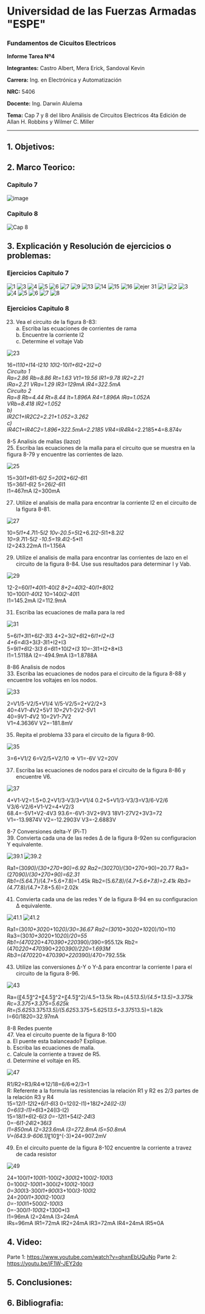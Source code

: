 
# Universidad de las Fuerzas Armadas "ESPE"

### Fundamentos de Cicuitos Electricos 

**Informe Tarea Nº4**

**Integrantes:** Castro Albert, Mera Erick, Sandoval Kevin 

**Carrera:** Ing. en Electrónica y Automatización 

**NRC:** 5406

**Docente:** Ing. Darwin Alulema

**Tema:** Cap 7 y 8 del libro Análisis de Circuitos Electricos 4ta Edición de Allan H. Robbins y Wilmer C. Miller

------------------------------------------------------------------------------------------------------------------------------------------------------

## 1. Objetivos: 


## 2. Marco Teorico: 



### Capitulo 7
![image](https://user-images.githubusercontent.com/85208164/125455291-9eda1806-9676-407c-8097-bc20c1089448.png)

### Capitulo 8
![Cap 8](https://user-images.githubusercontent.com/85526684/125401632-063ad900-e379-11eb-9ebf-8c0af2fa809d.png)

## 3. Explicación y Resolución de ejercicios o problemas: 

### Ejercicios Capitulo 7 

![1](https://user-images.githubusercontent.com/85208164/125538316-52b5738c-fa91-454f-bf67-90f0e5a62818.png)
![3](https://user-images.githubusercontent.com/85208164/125538318-02df5a44-6f74-43a0-91ec-ce9f29e2ec40.png)
![4](https://user-images.githubusercontent.com/85208164/125538321-a122d645-2208-4afd-917c-e54c1e54acad.png)
![5](https://user-images.githubusercontent.com/85208164/125538322-f36adeef-c41a-4df0-a407-a30cf8f2031a.png)
![6](https://user-images.githubusercontent.com/85208164/125538323-194e917c-e039-4b54-af48-a72b52ee2242.png)
![7](https://user-images.githubusercontent.com/85208164/125538324-f5c45208-2bc0-4685-a467-88e061a7381b.png)
![9](https://user-images.githubusercontent.com/85208164/125538325-e9db3d5a-c763-4e39-8c09-2b0c818e8073.png)
![13](https://user-images.githubusercontent.com/85208164/125538326-0c2d4166-4d82-4e5b-8ac3-314e6433d1cd.png)
![14](https://user-images.githubusercontent.com/85208164/125538327-45b6c914-93b6-482b-84cb-e661b0a84cf8.png)
![15](https://user-images.githubusercontent.com/85208164/125538329-c4f03100-f628-4562-b2b6-640f85c13768.png)
![16](https://user-images.githubusercontent.com/85208164/125538332-fd108b2f-a809-4c5e-b596-e35bc7bc7e86.png)
![ejer 31](https://user-images.githubusercontent.com/84588860/125369155-5b5af880-e341-11eb-97e7-6bf2364ccf8e.jpeg)
![1](https://user-images.githubusercontent.com/84588860/125563998-4c53fab7-b117-40e1-ac16-82f1c84190e1.jpeg)
![2](https://user-images.githubusercontent.com/84588860/125564000-7b1b7775-fa1f-415a-a3b3-ff507a1f6011.jpeg)
![3](https://user-images.githubusercontent.com/84588860/125564002-0a5de1d4-8f87-49ed-ad9c-b29e3fe28e6e.jpeg)
![4](https://user-images.githubusercontent.com/84588860/125564003-f32b6a71-9795-45cc-a7b2-1900dc1b8fa4.jpeg)
![5](https://user-images.githubusercontent.com/84588860/125564004-a3da4c2f-bdea-4f40-a8d5-af894cc7f707.jpeg)
![6](https://user-images.githubusercontent.com/84588860/125564005-2e744829-ba7a-41c2-a82e-d1fe77bdf6fe.jpeg)
![7](https://user-images.githubusercontent.com/84588860/125564006-b2c880c5-6531-484c-ba63-697a12394816.jpeg)
![8](https://user-images.githubusercontent.com/84588860/125564007-deb0dbfc-05f5-43f9-b66c-ad4c8143b7ce.jpeg)

### Ejercicios Capitulo 8 

23. Vea el circuito de la figura 8-83:      
    a. Escriba las ecuaciones de corrientes de rama    
    b. Encuentre la corriente I2    
    c. Determine el voltaje Vab
    
![23](https://user-images.githubusercontent.com/85526684/125403366-10f66d80-e37b-11eb-9e6f-cacba81a1eaf.png)

16=I1*10+I1*4-I2*10	10*I2-10*I1+6*I2+2*I2=0     
Circuito 1      
Ra=2.86	Rb=8.86	Rt=1.63	Vt1=19.56	IR1=9.78	IR2=2.21        
IRa=2.21	VRa=1.29	IR3=129mA	IR4=322.5mA     
Circuito 2      
Ra=8		Rb=4.44	Rt=8.44	It=1.896A	R4=1.896A	IRa=1.052A      
VRb=8.418	  IR2=1.052     
b)      
IR2C1+IR2C2=2.21+1.052=3.262        
c)      
IR4C1+IR4C2=1.896+322.5mA=2.2185	VR4=IR4*R4=2.2185*4=8.874v      

8-5 Analisis de mallas (lazoz)      
25. Escriba las ecuaciones de la malla para el circuito que se muestra en la figura 8-79 y encuentre las corrientes de lazo.  
      
![25](https://user-images.githubusercontent.com/85526684/125405135-01782400-e37d-11eb-8115-12121a6fd0ef.png)

15=30*I1+6*I1-6*I2		5=20*I2+6*I2-6*I1       
15=36*I1-6*I2 		5=26*I2-6*I1        
I1=467mA	I2=300mA        

27. Utilize el analisis de malla para encontrar la corriente I2 en el circuito de la figura 8-81.       

![27](https://user-images.githubusercontent.com/85526684/125406223-35077e00-e37e-11eb-9aa8-c41a4493411c.png)

10=5*I1+4.7*I1-5*I2		10v-20.5=5*I2+6.2*I2-5*I1+8.2*I2        
10=9.7*I1-5*I2		-10.5=19.4*I2-5*I1      
I2=243.22mA	I1=1.156A       

29. Utilize el analisis de malla para encontrar las corrientes de lazo en el circuito de la figura 8-84. Use sus resultados para determinar I y Vab.

![29](https://user-images.githubusercontent.com/85526684/125406505-87489f00-e37e-11eb-93fb-5066d41a83cc.png)

12-2=60*I1+40*I1-40*I2	8+2=40*I2-40*I1+80*I2       
10=100*I1-40*I2	10=140*I2-40*I1     
I1=145.2mA		I2=112.9mA      

31. Escriba las ecuaciones de malla para la red 

![31](https://user-images.githubusercontent.com/85526684/125407405-764c5d80-e37f-11eb-9f41-be6948efa330.png)

5=6*I1+3*I1+6*I2-3*I3	4+2=3*I2+6*I2+6*I1+I2+I3        
4+6=4*I3+3*I3-3*I1+I2+I3        
5=9*I1+6*I2-3*I3	6=6*I1+10*I2+I3	10=-3*I1+I2+8*I3        
I1=1.5118A		I2=-494.9mA	I3=1.8788A

8-86 Analisis de nodos      
33. Escriba las ecuaciones de nodos para el circuito de la figura 8-88 y encuentre los voltajes en los nodos.

![33](https://user-images.githubusercontent.com/85526684/125407716-c0cdda00-e37f-11eb-8c51-2c1da460350a.png)

2=V1/5-V2/5+V1/4	V/5-V2/5=2+V2/2+3       
40=4*V1-4*V2+5*V1		10=2*V1-2*V2-5*V1       
40=9*V1-4*V2		10=2*V1-7*V2		        
V1=4.3636V		V2=-181.8mV     

35. Repita el problema 33 para el circuito de la figura 8-90.

![35](https://user-images.githubusercontent.com/85526684/125408389-7862ec00-e380-11eb-96a4-7aeee8a86e6d.png)

3=6+V1/2	6=V2/5+V2/10	=>	V1=-6V	V2=20V

37. Escriba las ecuaciones de nodos para el circuito de la figura 8-86 y encuentre V6.

![37](https://user-images.githubusercontent.com/85526684/125408622-b95b0080-e380-11eb-8ed1-16669bb3127c.png)

4+V1-V2=1.5+0.2+V1/3-V3/3+V1/4	0.2+5+V1/3-V3/3=V3/6-V2/6	        
V3/6-V2/6+V1-V2=4+V2/3	        
68.4=-5V1+V2-4V3	93.6=-6V1-3V2+9V3	18V1-27V2+3V3=72        
V1=-13.9874V	V2=-12.2903V	V3=-2.6883V     

8-7 Conversiones delta-Y (Pi-T)     
39. Convierta cada una de las redes Δ de la figura 8-92en su configuracion Y equivalente.

![39.1](https://user-images.githubusercontent.com/85526684/125409550-9da42a00-e381-11eb-988e-744b68a5c2d6.png)
![39.2](https://user-images.githubusercontent.com/85526684/125409581-a4cb3800-e381-11eb-8902-975cfaa818b3.png)

Ra1=(30*90)/(30+270+90)=6.92	Ra2=(30*270)/(30+270+90)=20.77	Ra3=(270*90)/(30+270+90)=62.31      
Rb1=(5.6*4.7)/(4.7+5.6+7.8)=1.45k	Rb2=(5.6*7.8)/(4.7+5.6+7.8)=2.41k	Rb3=(4.7*7.8)/(4.7+7.8+5.6)=2.02k

41. Convierta cada una de las redes Y de la figura 8-94 en su configuracion Δ equivalente.

![41.1](https://user-images.githubusercontent.com/85526684/125410472-86b20780-e382-11eb-996b-efdc697786d2.png)
![41.2](https://user-images.githubusercontent.com/85526684/125410488-89acf800-e382-11eb-8dba-2c9abcb1badc.png)

Ra1=(30*10+30*20+10*20)/30=36.67	Ra2=(30*10+30*20+10*20)/10=110	        
Ra3=(30*10+30*20+10*20)/20=55	        
Rb1=(470*220+470*390+220*390)/390=955.12k	Rb2=(470*220+470*390+220*390)/220=1.693M        
Rb3=(470*220+470*390+220*390)/470=792.55k	        

43. Utilize las conversiones Δ-Y o Y-Δ para encontrar la corriente I para el circuito de la figura 8-96.

![43](https://user-images.githubusercontent.com/85526684/125410950-0a6bf400-e383-11eb-8700-c9e536bbea08.png)

Ra=(〖4.5〗^2+〖4.5〗^2+〖4.5〗^2)/4.5=13.5k	Rb=(4.5*13.5)/(4.5+13.5)=3.375k		Rc=3.375+3.375=5.625k	        	
Rt=(5.625*3.375*13.5)/(5.625*3.375+5.625*13.5+3.375*13.5)=1.82k	I=60/1820=32.97mA       

8-8 Redes puente        
47. Vea el circuito puente de la figura 8-100            
    a. El puente esta balanceado? Explique.     
    b. Escriba las ecuaciones de malla.     
    c. Calcule la corriente a travez de R5.     
    d. Determine el voltaje en R5.      

![47](https://user-images.githubusercontent.com/85526684/125412296-6125fd80-e384-11eb-9cf2-d19ec615399b.png)

R1/R2=R3/R4=>12/18=6/6=>2/3=1       
R: Referente a la formula las resistencias la relación R1 y R2  es 2/3 partes de la relación R3 y R4        
15=12*I1-12*I2+6*I1-6*I3	0=12(I2-I1)+18*I2+24(I2-I3)     
0=6(I3-I1)+6*I3+24(I3-I2)       
15=18*I1+6*I2-6*I3		0=-12*I1+54*I2-24*I3	        
0=-6*I1-24*I2+36*I3     
I1=850mA	I2=323.6mA	I3=272.8mA I5=50.8mA        
V=(643.9-606.1)*〖10〗^(-3)*24=907.2mV        
      

49. En el circuito puente de la figura 8-102 encuentre la corriente a travez de cada resistor

![49](https://user-images.githubusercontent.com/85526684/125412859-19bed5c8-1d7b-4104-be15-65b10cacb1a1.png)

24=100*I1+100*I1-100*I2+300*I2+100*I2-100*I3        
0=100*I2-100*I1+300*I2+100*I2-100*I3        
0=300*I3-300*I1+900*I3+100*I3-100*I2        
24=200*I1+300*I2-100*I3     
0=-100*I1+500*I2-100*I3     
0=-300*I1-100*I2+1300*I3        
I1=96mA	I2=24mA	I3=24mA     
IRs=96mA	IR1=72mA	IR2=24mA	IR3=72mA	IR4=24mA	IR5≈0A      

## 4. Video: 

Parte 1:
https://www.youtube.com/watch?v=qhxnEbUQuNo
Parte 2:
https://youtu.be/jF1W-JEY2do

## 5. Conclusiones: 


## 6. Bibliografia: 
